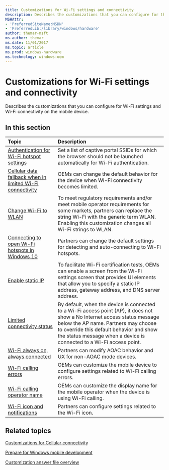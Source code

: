 ```yaml
---
title: Customizations for Wi-Fi settings and connectivity
description: Describes the customizations that you can configure for the contacts and contact list on the mobile device.
MSHAttr:
- 'PreferredSiteName:MSDN'
- 'PreferredLib:/library/windows/hardware'
author: themar-msft
ms.author: themar
ms.date: 11/01/2017
ms.topic: article
ms.prod: windows-hardware
ms.technology: windows-oem
---
```

# Customizations for Wi-Fi settings and connectivity

Describes the customizations that you can configure for Wi-Fi settings and Wi-Fi connectivity on the mobile device.

## In this section

| Topic                                 | Description                                                                                   |
|:--------------------------------------|:----------------------------------------------------------------------------------------------|
| [Authentication for Wi-Fi hotspot settings](authentication-for-wi-fi-hotspot-settings.md) | Set a list of captive portal SSIDs for which the browser should not be launched automatically for Wi-Fi authentication.                                |
| [Cellular data fallback when in limited Wi-Fi connectivity](cellular-data-fallback-when-in-limited-wi-fi-connectivity.md)    | OEMs can change the default behavior for the device when Wi-Fi connectivity becomes limited.                         |
| [Change Wi-Fi to WLAN](change-wi-fi-to-wlan.md)                               | To meet regulatory requirements and/or meet mobile operator requirements for some markets, partners can replace the string Wi-Fi with the generic term WLAN. Enabling this customization changes all Wi-Fi strings to WLAN.  |
| [Connecting to open Wi-Fi hotspots in Windows 10](wi-fi-hotspots.md)          | Partners can change the default settings for detecting and auto-connecting to Wi-Fi hotspots.                                                                       |
| [Enable static IP](enable-static-ip.md)                                       | To facilitate Wi-Fi certification tests, OEMs can enable a screen from the Wi-Fi settings screen that provides UI elements that allow you to specify a static IP address, gateway address, and DNS server address.    |
| [Limited connectivity status](limited-connectivity-status.md)                 | By default, when the device is connected to a Wi-Fi access point (AP), it does not show a No Internet access status message below the AP name. Partners may choose to override this default behavior and show the status message when a device is connected to a Wi-Fi access point.                                                        |
| [Wi-Fi always on, always connected](wi-fi-always-on-always-connected.md)      | Partners can modify AOAC behavior and UX for non-AOAC mode devices.   |
| [Wi-Fi calling errors](wi-fi-calling-errors.md)                               | OEMs can customize the mobile device to configure settings related to Wi-Fi calling errors.                                                                         |
| [Wi-Fi calling operator name](wi-fi-calling-operator-name.md)                 | OEMs can customize the display name for the mobile operator when the device is using Wi-Fi calling.                                                                  |
| [Wi-Fi icon and notifications](wi-fi-icon-and-notifications.md)               | Partners can configure settings related to the Wi-Fi icon.    |

## Related topics

[Customizations for Cellular connectivity](customizations-for-connectivity.md)

[Prepare for Windows mobile development](https://docs.microsoft.com/en-us/windows-hardware/manufacture/mobile/preparing-for-windows-mobile-development)

[Customization answer file overview](https://docs.microsoft.com/en-us/windows-hardware/customize/mobile/mcsf/customization-answer-file)
